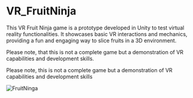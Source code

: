 # VR_FruitNinja
This VR Fruit Ninja game is a prototype developed in Unity to test virtual reality functionalities. It showcases basic VR interactions and mechanics, providing a fun and engaging way to slice fruits in a 3D environment.

Please note, that this is not a complete game but a demonstration of VR capabilities and development skills.

Please note, this is not a complete game but a demonstration of VR capabilities and development skills

![FruitNinga](https://github.com/user-attachments/assets/f733e740-f4a0-4241-a7d3-2d7c65576b74)
